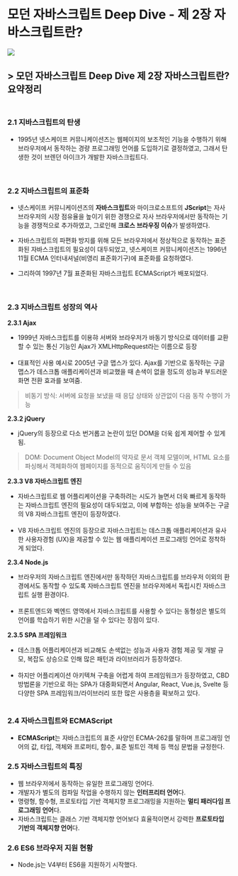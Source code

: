 # 모던 자바스크립트 Deep Dive - 제 2장 자바스크립트란?

![](https://velog.velcdn.com/images/joy10529/post/e71c5e50-eb06-4c99-be33-573169e4a5bc/image.jpg)

## **> 모던 자바스크립트 Deep Dive 제 2장 자바스크립트란? 요약정리**<br/><br/>

### **2.1 지바스크립트의 탄생**

- 1995년 넷스케이프 커뮤니케이션즈는 웹페이지의 보조적인 기능을 수행하기 위해 브라우저에서 동작하는 경량 프로그래밍 언어를 도입하기로 결정하였고, 그래서 탄생한 것이 브렌던 아이크가 개발한 자바스크립트다.

<br/>

### **2.2 지바스크립트의 표준화**

- 넷스케이프 커뮤니케이션즈의 **자바스크립트**와 마이크로소프트의 **JScript**는 자사 브라우저의 시장 점유율을 높이기 위한 경쟁으로 자사 브라우저에서만 동작하는 기능을 경쟁적으로 추가하였고, 그로인해 **크로스 브라우징 이슈**가 발생하였다. <br/>
- 자바스크립트의 파편화 방지를 위해 모든 브라우저에서 정상적으로 동작하는 표준화된 자바스크립트의 필요성이 대두되었고, 넷스케이프 커뮤니케이션즈는 1996년 11월 ECMA 인터내셔널(비영리 표준화기구)에 표준화를 요청하였다.

- 그리하여 1997년 7월 표준화된 자바스크립트 ECMAScript가 배포되었다.

<br/>

### **2.3 지바스크립트 성장의 역사**

**2.3.1 Ajax**

- 1999년 자바스크립트를 이용햐 서버와 브라우저가 바동기 방식으로 데이터를 교환할 수 있는 통신 기능인 Ajax가 XMLHttpRequest라는 이름으로 등장<br/> <br/>
- 대표적인 사용 예시로 2005년 구글 맵스가 있다. Ajax를 기반으로 동작하는 구글 맵스가 데스크톱 애플리케이션과 비교했을 때 손색이 없을 정도의 성능과 부드러운 화면 전환 효과를 보여줌.

> 비동기 방식: 서버에 요청을 보냈을 때 응답 상태와 상관없이 다음 동작 수행이 가능

**2.3.2 jQuery**

- jQuery의 등장으로 다소 번거롭고 논란이 있던 DOM을 더욱 쉽게 제어할 수 있게 됨.

> DOM: Document Object Model의 약자로 문서 객체 모델이며, HTML 요소를 파싱해서 객체화하여 웹페이지를 동적으로 움직이게 만들 수 있음

**2.3.3 V8 자바스크립트 엔진**

- 자바스크립트로 웹 어플리케이션을 구축하려는 시도가 늘면서 더욱 빠르게 동작하는 자바스크립트 엔진의 필요성이 대두되었고, 이에 부합하는 성능을 보여주는 구글의 V8 자바스크립트 엔진이 등장하였다. <br/> <br/>
- V8 자바스크립트 엔진의 등장으로 자바스크립트는 데스크톱 애플리케이션과 유사한 사용자경험 (UX)을 제공할 수 있는 웹 애플리케이션 프로그래밍 언어로 정착하게 되었다.

**2.3.4 Node.js**

- 브라우저의 자바스크립트 엔진에서만 동작하던 자바스크립트를 브라우저 이외의 환경에서도 동작할 수 있도록 자바스크립트 엔진을 브라우저에서 독립시킨 자바스크립트 실행 환경이다.<br/> <br/>
- 프론트엔드와 벡엔드 영역에서 자바스크립트를 사용할 수 있다는 동형성은 별도의 언어를 학습하기 위한 시간을 덜 수 있다는 장점이 있다.

**2.3.5 SPA 프레임워크**

- 데스크톱 어플리케이션과 비교해도 손색없는 성능과 사용자 경험 제공 및 개발 규모, 복잡도 상승으로 인해 많은 패턴과 라이브러리가 등장하였다. <br/> <br/>
- 하지만 어플리케이션 아키텍쳐 구축을 어렵게 하여 프레임워크가 등장하였고, CBD 방법론을 기반으로 하는 SPA가 대중화되면서 Angular, React, Vue.js, Svelte 등 다양한 SPA 프레임워크/라이브러리 또한 많은 사용층을 확보하고 있다. <br/> <br/>

### **2.4 자바스크립트와 ECMAScript**

- **ECMAScript**는 자바스크립트의 표준 사양인 ECMA-262를 말하며 프로그래밍 언어의 값, 타입, 객체와 프로퍼티, 함수, 표준 빌트인 객체 등 핵심 문법을 규정한다.
  <br/>

### **2.5 자바스크립트의 특징**

- 웹 브라우저에서 동작하는 유일한 프로그래밍 언어다.
- 개발자가 별도의 컴파일 작업을 수행하지 않는 **인터프리터 언어**다.
- 명령형, 함수형, 프로토타입 기반 객체지향 프로그래밍을 지원하는 **멀티 패러다임 프로그래밍 언어**다.
- 자바스크립트는 클래스 기반 객체지향 언어보다 효율적이면서 강력한 **프로토타입 기반의 객체지향 언어**다.
  <br/>

### **2.6 ES6 브라우저 지원 현황**

- Node.js는 V4부터 ES6을 지원하기 시작했다.
